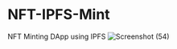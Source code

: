 # NFT-IPFS-Mint
NFT Minting DApp using IPFS 
![Screenshot (54)](https://user-images.githubusercontent.com/80631704/171880626-989c33ea-e353-4274-b5ff-0bafefd7c9dc.png)
